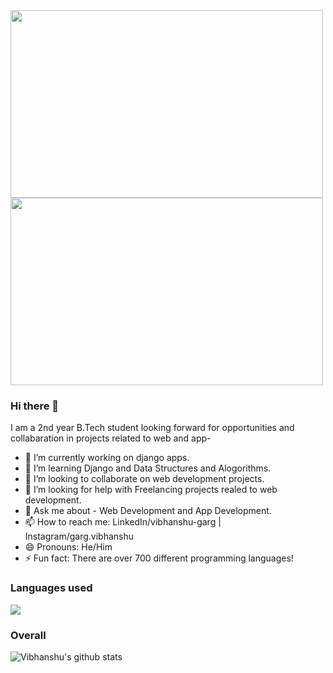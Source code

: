 <img src="https://marvel-b1-cdn.bc0a.com/f00000000075552/www.perforce.com/sites/default/files/image/2019-01/image-blog-what-code-quality.jpg" height=300px width=500px >
<img src="http://gph.is/2wXGYT7" height=300px width=500px>

### Hi there 👋

I am a 2nd year B.Tech student looking forward for opportunities and collabaration in projects related to web and app-

- 🔭 I’m currently working on django apps.
- 🌱 I’m learning Django and Data Structures and Alogorithms.
- 👯 I’m looking to collaborate on web development projects.
- 🤔 I’m looking for help with Freelancing projects realed to web development.
- 💬 Ask me about - Web Development and App Development.
- 📫 How to reach me: LinkedIn/vibhanshu-garg | Instagram/garg.vibhanshu
- 😄 Pronouns: He/Him
- ⚡ Fun fact:  There are over 700 different programming languages! 

### Languages used
![](https://github-readme-stats.vercel.app/api/top-langs/?username=vibhanshu2001)

### Overall
![Vibhanshu's github stats](https://github-readme-stats.vercel.app/api?username=vibhanshu2001)


